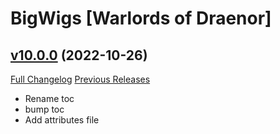# BigWigs [Warlords of Draenor]

## [v10.0.0](https://github.com/BigWigsMods/BigWigs_WarlordsOfDraenor/tree/v10.0.0) (2022-10-26)
[Full Changelog](https://github.com/BigWigsMods/BigWigs_WarlordsOfDraenor/compare/v9.2.2...v10.0.0) [Previous Releases](https://github.com/BigWigsMods/BigWigs_WarlordsOfDraenor/releases)

- Rename toc  
- bump toc  
- Add attributes file  
